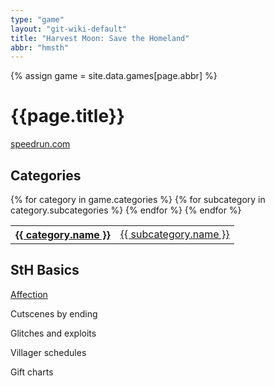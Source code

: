 ```yaml
---
type: "game"
layout: "git-wiki-default"
title: "Harvest Moon: Save the Homeland"
abbr: "hmsth"
---
```


{% assign game = site.data.games[page.abbr] %}

# {{page.title}}
[speedrun.com]({{game.url}})

## Categories

<table class="category-table">
    {% for category in game.categories %}
    <tr>
        <th><a href="/wiki/{{game.abbr}}/{{category.abbr}}">{{ category.name }}</a></th>
        {% for subcategory in category.subcategories %}
        <td><a href="/wiki/{{game.abbr}}/{{category.abbr}}/{{subcategory.abbr}}">{{ subcategory.name }}</a></td>
        {% endfor %}
    </tr>
    {% endfor %}
</table>

## StH Basics
[Affection](basics/affection.md)

Cutscenes by ending

Glitches and exploits

Villager schedules

Gift charts
